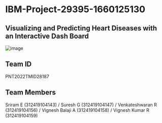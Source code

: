 # IBM-Project-29395-1660125130
## Visualizing and Predicting Heart Diseases with an Interactive Dash Board
![image](https://user-images.githubusercontent.com/113840330/202766588-0e8a5073-1c85-4e27-b336-f711868ed2d2.png)

## Team ID 
PNT2022TMID28187
## Team Members 
Sriram E (312419104143) / 
Suresh G (312419104147) / 
Venkateshwaran R (312419104156) / 
Vignesh Balaji A (312419104158) / 
Vignesh Kumar R (312419104159)
